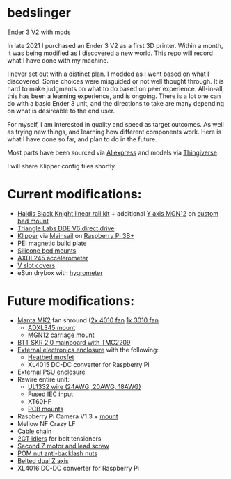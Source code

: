 # bedslinger
Ender 3 V2 with mods

In late 2021 I purchased an Ender 3 V2 as a first 3D printer. Within a month, it was being modified as I discovered a new world. This repo will record what I have done with my machine.

I never set out with a distinct plan. I modded as I went based on what I discovered. Some choices were misguided or not well thought through. It is hard to make judgments on what to do based on peer experience. All-in-all, this has been a learning experience, and is ongoing. There is a lot one can do with a basic Ender 3 unit, and the directions to take are many depending on what is desireable to the end user.

For myself, I am interested in quality and speed as target outcomes. As well as trying new things, and learning how different components work. Here is what I have done so far, and plan to do in the future.

Most parts have been sourced via [Aliexpress](https://www.aliexpress.com/) and models via [Thingiverse](https://www.thingiverse.com/).

I will share Klipper config files shortly.

# Current modifications:
- [Haldis Black Knight linear rail kit](https://www.banggood.com/Haldis-3D-Black-Knight-Ender-3-V2-or-Ender-3-Pro-3D-Printer-Upgraded-Timing-Belt-and-Screws-Kit-for-Genuine-with-or-without-Linear-Rail-p-1914748.html) + additional [Y axis MGN12](https://www.aliexpress.com/item/1000007480470.html) on [custom bed mount](https://www.thingiverse.com/thing:4627011)
- [Triangle Labs DDE V6 direct drive](https://www.aliexpress.com/item/4000006762144.html)
- [Klipper](https://www.klipper3d.org/) via [Mainsail](https://docs.mainsail.xyz/) on [Raspberry Pi 3B+](https://www.raspberrypi.com/products/raspberry-pi-3-model-b-plus/)
- PEI magnetic build plate
- [Silicone bed mounts](https://www.aliexpress.com/item/1005001823789355.html)
- [AXDL245 accelerometer](https://www.aliexpress.com/item/32452794842.html)
- [V slot covers](https://www.thingiverse.com/thing:4579489)
- eSun drybox with [hygrometer](https://www.thingiverse.com/thing:4650052)

# Future modifications:
- [Manta MK2](https://www.thingiverse.com/thing:4943125) fan shround ([2x 4010 fan](https://www.aliexpress.com/item/32798634077.html) [1x 3010 fan](https://www.aliexpress.com/item/4000990517858.html)
  - [ADXL345 mount](https://www.thingiverse.com/thing:5029699)
  - [MGN12 carriage mount](https://www.thingiverse.com/thing:5139694)
- [BTT SKR 2.0 mainboard with TMC2209](https://www.aliexpress.com/item/1005002399360105.html)
- [External electronics enclosure](https://www.thingiverse.com/thing:4615105) with the following:
  - [Heatbed mosfet](https://www.aliexpress.com/item/32819689994.html)
  - XL4015 DC-DC converter for Raspberry Pi
- [External PSU enclosure](https://www.thingiverse.com/thing:4123532)
- Rewire entire unit:
  - [UL1332 wire (24AWG, 20AWG, 18AWG)](https://www.aliexpress.com/item/1005001611628766.html)
  - Fused IEC input
  - XT60HF
  - [PCB mounts](https://www.thingiverse.com/thing:2083883)
- Raspberry Pi Camera V1.3 + [mount](https://www.thingiverse.com/thing:4566940)
- Mellow NF Crazy LF
- [Cable chain](https://www.aliexpress.com/item/33000014666.html)
- [2GT idlers](https://www.aliexpress.com/item/32726309946.html) for belt tensioners
- [Second Z motor and lead screw](https://www.aliexpress.com/item/1005003150599924.html)
- [POM nut anti-backlash nuts](https://www.aliexpress.com/item/1005001623816690.html)
- [Belted dual Z axis](https://github.com/kevinakasam/BeltDrivenEnder3)
- XL4016 DC-DC converter for Raspberry Pi
